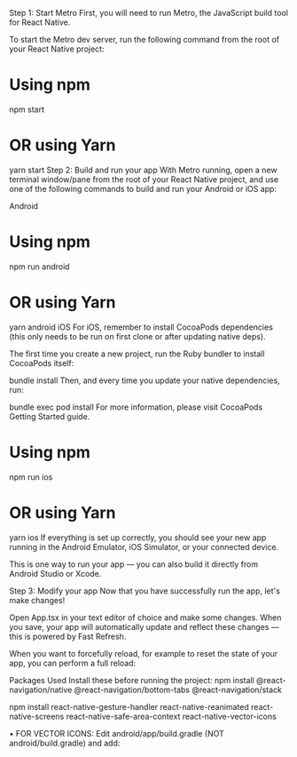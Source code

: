 Step 1: Start Metro
First, you will need to run Metro, the JavaScript build tool for React Native.

To start the Metro dev server, run the following command from the root of your React Native project:

# Using npm
npm start

# OR using Yarn
yarn start
Step 2: Build and run your app
With Metro running, open a new terminal window/pane from the root of your React Native project, and use one of the following commands to build and run your Android or iOS app:

Android
# Using npm
npm run android

# OR using Yarn
yarn android
iOS
For iOS, remember to install CocoaPods dependencies (this only needs to be run on first clone or after updating native deps).

The first time you create a new project, run the Ruby bundler to install CocoaPods itself:

bundle install
Then, and every time you update your native dependencies, run:

bundle exec pod install
For more information, please visit CocoaPods Getting Started guide.

# Using npm
npm run ios

# OR using Yarn
yarn ios
If everything is set up correctly, you should see your new app running in the Android Emulator, iOS Simulator, or your connected device.

This is one way to run your app — you can also build it directly from Android Studio or Xcode.

Step 3: Modify your app
Now that you have successfully run the app, let's make changes!

Open App.tsx in your text editor of choice and make some changes. When you save, your app will automatically update and reflect these changes — this is powered by Fast Refresh.

When you want to forcefully reload, for example to reset the state of your app, you can perform a full reload:

Packages Used Install these before running the project: npm install @react-navigation/native @react-navigation/bottom-tabs @react-navigation/stack

npm install react-native-gesture-handler react-native-reanimated react-native-screens react-native-safe-area-context react-native-vector-icons

• FOR VECTOR ICONS: Edit android/app/build.gradle (NOT android/build.gradle) and add:
